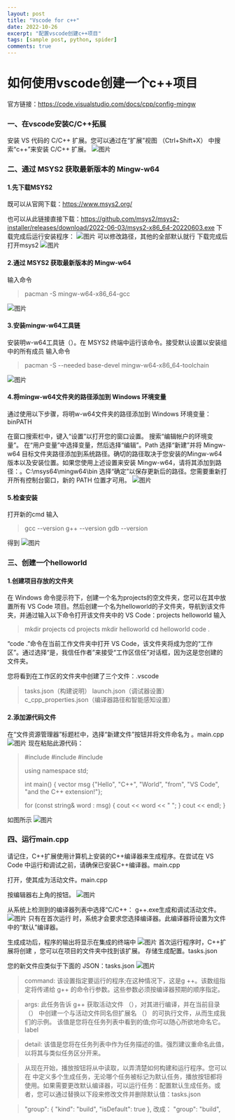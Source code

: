 ```yaml
---
layout: post
title: "Vscode for c++"
date: 2022-10-26
excerpt: "配置vscode创建c++项目"
tags: [sample post, python, spider]
comments: true
---
```


# 如何使用vscode创建一个c++项目
官方链接：<https://code.visualstudio.com/docs/cpp/config-mingw>
### 一、在vscode安装C/C++拓展

安装 VS 代码的 C/C++ 扩展。您可以通过在“扩展”视图 （Ctrl+Shift+X） 中搜索“c++”来安装 C/C++ 扩展。
![图片](../assets/img/2022-10-27-vscode-cpp/1.png)
### 二、通过 MSYS2 获取最新版本的 Mingw-w64
#### 1.先下载MSYS2
既可以从官网下载：<https://www.msys2.org/>

也可以从此链接直接下载：<https://github.com/msys2/msys2-installer/releases/download/2022-06-03/msys2-x86_64-20220603.exe>
下载完成后运行安装程序：
![图片](../assets/img/2022-10-27-vscode-cpp/2.png)
可以修改路径，其他的全部默认就行
下载完成后打开msys2
![图片](../assets/img/2022-10-27-vscode-cpp/3.png)
#### 2.通过 MSYS2 获取最新版本的 Mingw-w64
输入命令
>pacman -S mingw-w64-x86_64-gcc

![图片](../assets/img/2022-10-27-vscode-cpp/4.png)
#### 3.安装mingw-w64工具链
安装明w-w64工具链（）。在 MSYS2 终端中运行该命令。接受默认设置以安装组中的所有成员
输入命令
>pacman -S --needed base-devel mingw-w64-x86_64-toolchain

![图片](../assets/img/2022-10-27-vscode-cpp/5.png)
#### 4.将mingw-w64文件夹的路径添加到 Windows 环境变量
通过使用以下步骤，将明w-w64文件夹的路径添加到 Windows 环境变量：binPATH

在窗口搜索栏中，键入“设置”以打开您的窗口设置。
搜索“编辑帐户的环境变量”。
在“用户变量”中选择变量，然后选择“编辑”。Path
选择“新建”并将 Mingw-w64 目标文件夹路径添加到系统路径。确切的路径取决于您安装的Mingw-w64版本以及安装位置。如果您使用上述设置来安装 Mingw-w64，请将其添加到路径：。C:\msys64\mingw64\bin
选择“确定”以保存更新后的路径。您需要重新打开所有控制台窗口，新的 PATH 位置才可用。
![图片](../assets/img/2022-10-27-vscode-cpp/img6.png)
#### 5.检查安装
打开新的cmd
输入
>gcc --version
g++ --version
gdb --version

得到
![图片](../assets/img/2022-10-27-vscode-cpp/7.png)

### 三、创建一个helloworld

#### 1.创建项目存放的文件夹
在 Windows 命令提示符下，创建一个名为projects的空文件夹，您可以在其中放置所有 VS Code 项目。然后创建一个名为helloworld的子文件夹，导航到该文件夹，并通过输入以下命令打开该文件夹中的 VS Code：projects helloworld
输入
>mkdir projects
cd projects
mkdir helloworld
cd helloworld
code .

“code .”命令在当前工作文件夹中打开 VS Code，该文件夹将成为您的“工作区”。通过选择“是，我信任作者”来接受“工作区信任”对话框，因为这是您创建的文件夹。

您将看到在工作区的文件夹中创建了三个文件：.vscode

>tasks.json（构建说明）
launch.json（调试器设置）
c_cpp_properties.json（编译器路径和智能感知设置）

#### 2.添加源代码文件
在“文件资源管理器”标题栏中，选择“新建文件”按钮并将文件命名为 。main.cpp
![图片](../assets/img/2022-10-27-vscode-cpp/8.png)
现在粘贴此源代码：
>#include <iostream>
>#include <vector>
>#include <string>
>
>using namespace std;
>
>int main()
>{
>    vector<string> msg {"Hello", "C++", "World", "from",   "VS Code", "and the C++ extension!"};
>
>    for (const string& word : msg)
>    {
>        cout << word << " ";
>    }
>    cout << endl;
>}

如图所示
![图片](../assets/img/2022-10-27-vscode-cpp/9.png)

### 四、运行main.cpp
请记住，C++扩展使用计算机上安装的C++编译器来生成程序。在尝试在 VS Code 中运行和调试之前，请确保已安装C++编译器。main.cpp

打开，使其成为活动文件。main.cpp

按编辑器右上角的按钮。
![图片](../assets/img/2022-10-27-vscode-cpp/10.png)

从系统上检测到的编译器列表中选择“C/C++： g++.exe生成和调试活动文件。
![图片](../assets/img/2022-10-27-vscode-cpp/11.png)
只有在首次运行 时，系统才会要求您选择编译器。此编译器将设置为文件中的“默认”编译器。

生成成功后，程序的输出将显示在集成的终端中
![图片](../assets/img/2022-10-27-vscode-cpp/12.png)
首次运行程序时，C++扩展将创建 ，您可以在项目的文件夹中找到该扩展。 存储生成配置。tasks.json

您的新文件应类似于下面的 JSON：tasks.json
![图片](../assets/img/2022-10-27-vscode-cpp/13.png)

>command:
该设置指定要运行的程序;在这种情况下，这是g ++。该数组指定将传递给 g++ 的命令行参数。这些参数必须按编译器预期的顺序指定。

>args:
此任务告诉 g++ 获取活动文件 （），对其进行编译，并在当前目录 （） 中创建一个与活动文件同名但扩展名 （） 的可执行文件，从而生成我们的示例。
该值是您将在任务列表中看到的值;你可以随心所欲地命名它。label

>detail:
该值是您将在任务列表中作为任务描述的值。强烈建议重命名此值，以将其与类似任务区分开来。

>从现在开始，播放按钮将从中读取，以弄清楚如何构建和运行程序。您可以在 中定义多个生成任务，无论哪个任务被标记为默认任务，播放按钮都将使用。如果需要更改默认编译器，可以运行任务：配置默认生成任务。或者，您可以通过替换以下段来修改文件并删除默认值：tasks.json

>  "group": {
        "kind": "build",
        "isDefault": true
    },
改成：
    "group": "build",
